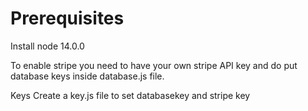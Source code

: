 # Prerequisites

Install node 14.0.0

To enable stripe you need to have your own stripe API key and do put database keys inside database.js file.

Keys
Create a key.js file to set databasekey and stripe key
